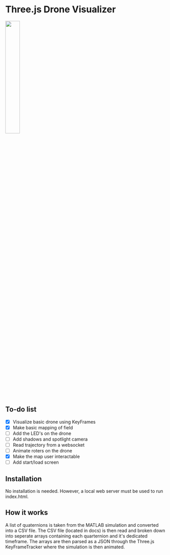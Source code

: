 # Three.js Drone Visualizer
 

<img src="http://fireflyeindhoven.nl/wp-content/uploads/2017/06/cropped-Artboard-1-2.png" width="30%">

## To-do list
 - [x] Visualize basic drone using KeyFrames
 - [x] Make basic mapping of field	 
 - [ ] Add the LED's on the drone	 
 - [ ] Add shadows and spotlight camera
 - [ ] Read trajectory from a websocket	 
 - [ ] Animate roters on the drone
 - [x] Make the map user interactable	 
 - [ ] Add start/load screen

## Installation

No installation is needed. However, a local web server must be used to run index.html.

## How it works
A list of quaternions is taken from the MATLAB simulation and converted into a CSV file. The CSV file (located in docs) is then read and broken down into seperate arrays containing each quarternion and it's dedicated timeframe. The arrays are then parsed as a JSON through the Three.js KeyFrameTracker where the simulation is then animated.   

